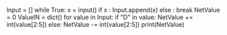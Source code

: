 Input = []
while True:
    x = input()
    if x :
        Input.append(x)
    else :
        break
NetValue = 0
ValueIN = dict()
for value in Input:
    if "D" in value:
        NetValue += int(value[2:5])
    else:
        NetValue -= int(value[2:5])
print(NetValue)
